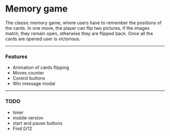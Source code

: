 # Memory game
The classic memory game, where users have to remember the positions of the cards. In one move, the player can flip two pictures, if the images match, they remain open, otherwise they are flipped back.
Once all the cards are opened user is victorious.

____
### Features
* Animation of cards flipping
* Moves counter
* Control buttons
* Win message modal
____
### TODO
* timer
* mobile version
* start and pause buttons
* Find 0/12
